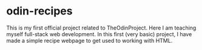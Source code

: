 # odin-recipes
This is my first official project related to TheOdinProject. 
Here I am teaching myself full-stack web development.
In this first (very basic) project, I have made a simple recipe webpage 
to get used to working with HTML.